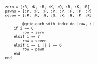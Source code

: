         zero = [:R, :K, :B, :K, :Q, :B, :K, :R]
        pawns = [:P, :P, :P, :P, :P, :P, :P, :P]
        seven = [:R, :K, :B, :Q, :K, :B, :K, :R]

                @grid.each_with_index do |row, i|
            if i == 0
                row = zero
            elsif i == 7
                row = seven
            elsif i == 1 || i == 6
                row = pawn
            end
        end
        